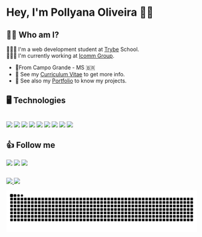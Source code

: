 # Hey, I'm Pollyana Oliveira 👋🏽

 ## 👩🏽 Who am I? 

👩🏾‍🏫 I'm a web development student at [Trybe](https://www.betrybe.com/) School.
</br>
👩🏽‍💻 I'm currently working at [Icomm Group](https://www.linkedin.com/company/icomm-goup/?originalSubdomain=br).


- 📍From Campo Grande - MS 🇧🇷
- 📄 See my <a href="https://gitconnected.com/pollyanaoliveira/resume" target="blank">Curriculum Vitae</a> to get more info.
- 📓 See also my <a href="https://pollyanaoliveira.github.io/Portfolio/" target="blank">Portfolio</a> to know my projects.
 

## 🖥️ Technologies

<div style="display: inline_block"><br>
  <img src="https://img.shields.io/badge/HTML5-E34F26?style=for-the-badge&logo=html5&logoColor=white">
  <img src="https://img.shields.io/badge/CSS3-1572B6?style=for-the-badge&logo=css3&logoColor=white">
  <img src="https://img.shields.io/badge/JavaScript-F7DF1E?style=for-the-badge&logo=javascript&logoColor=black" target="_blank">
  <img src="https://img.shields.io/badge/Jest-C21325?style=for-the-badge&logo=jest&logoColor=white">
  <img src="https://img.shields.io/badge/React-20232A?style=for-the-badge&logo=react&logoColor=61DAFB">
  <img src="https://img.shields.io/badge/React_Router-CA4245?style=for-the-badge&logo=react-router&logoColor=white">
  <img src="https://img.shields.io/badge/Redux-593D88?style=for-the-badge&logo=redux&logoColor=white">
  <img src="https://img.shields.io/badge/MySQL-00000F?style=for-the-badge&logo=mysql&logoColor=white">
  <img src="https://img.shields.io/badge/MongoDB-4EA94B?style=for-the-badge&logo=mongodb&logoColor=white">
</div>

 
 ## 👍 Follow me
 
<div> 
  <a href="https://instagram.com/oliveira_pollyana" target="_blank"><img src="https://img.shields.io/badge/-Instagram-%23E4405F?style=for-the-badge&logo=instagram&logoColor=white" target="_blank"></a>
  <a href = "mailto:pollyana.deoliveir@gmail.com"><img src="https://img.shields.io/badge/-Gmail-%23333?style=for-the-badge&logo=gmail&logoColor=white" target="_blank"></a>
  <a href="https://www.linkedin.com/in/oliveirapollyana/" target="_blank"><img src="https://img.shields.io/badge/-LinkedIn-%230077B5?style=for-the-badge&logo=linkedin&logoColor=white" target="_blank"></a> 
</div>


##
<div>
  <a href="https://github.com/PollyanaOliveira">
  <img height="180em" src="https://github-readme-stats.vercel.app/api?username=PollyanaOliveira&show_icons=true&theme=dracula&include_all_commits=true&count_private=true"/>
  <img height="180em" src="https://github-readme-stats.vercel.app/api/top-langs/?username=PollyanaOliveira&layout=compact&langs_count=16&theme=dracula"/>
</div>
 
 ![Snake animation](https://github.com/PollyanaOliveira/PollyanaOliveira/blob/output/github-contribution-grid-snake.svg)
